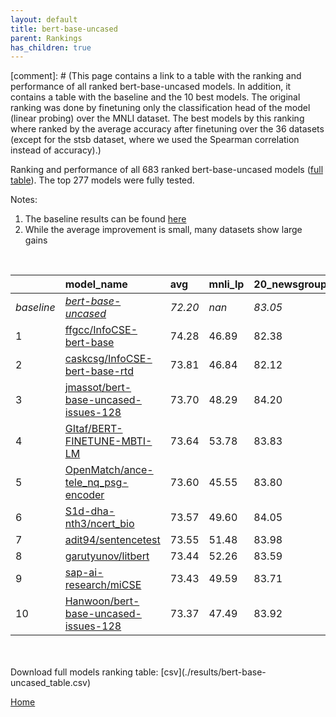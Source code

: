 ```yaml
---
layout: default
title: bert-base-uncased
parent: Rankings
has_children: true
---
```

[comment]: # (This page contains a link to a table with the ranking and performance of all ranked bert-base-uncased models. In addition, it contains a table with the baseline and the 10 best models. The original ranking was done by finetuning only the classification head of the model (linear probing) over the MNLI dataset.  The best models  by this ranking where ranked by the average accuracy after finetuning over the 36 datasets (except for the stsb dataset, where we used the Spearman correlation instead of accuracy).)

Ranking and performance of all 683 ranked bert-base-uncased models ([full table](./results/bert-base-uncased_table.csv)).  The top 277 models were fully tested.

Notes:
1. The baseline results can be found [here](bert-base-uncased_pretrain_scores_table)
1. While the average improvement is small, many datasets show large gains

<br>


|            | model_name                                                                                                                                                                                                                                                                                                                                                                                                                                                                                                                                                                                                                                                                                                          | avg     | mnli_lp   | 20_newsgroup   | ag_news   | amazon_reviews_multi   | anli    | boolq   | cb      | cola    | copa    | dbpedia   | esnli   | financial_phrasebank   | imdb    | isear   | mnli    | mrpc    | multirc   | poem_sentiment   | qnli    | qqp     | rotten_tomatoes   | rte     | sst2    | sst_5bins   | stsb    | trec_coarse   | trec_fine   | tweet_ev_emoji   | tweet_ev_emotion   | tweet_ev_hate   | tweet_ev_irony   | tweet_ev_offensive   | tweet_ev_sentiment   | wic     | wnli    | wsc     | yahoo_answers   |
|:-----------|:--------------------------------------------------------------------------------------------------------------------------------------------------------------------------------------------------------------------------------------------------------------------------------------------------------------------------------------------------------------------------------------------------------------------------------------------------------------------------------------------------------------------------------------------------------------------------------------------------------------------------------------------------------------------------------------------------------------------|:--------|:----------|:---------------|:----------|:-----------------------|:--------|:--------|:--------|:--------|:--------|:----------|:--------|:-----------------------|:--------|:--------|:--------|:--------|:----------|:-----------------|:--------|:--------|:------------------|:--------|:--------|:------------|:--------|:--------------|:------------|:-----------------|:-------------------|:----------------|:-----------------|:---------------------|:---------------------|:--------|:--------|:--------|:----------------|
| *baseline* | *[bert-base-uncased](bert-base-uncased_pretrain_scores_table)*                                                                                                                                                                                                                                                                                                                                                                                                                                                                                                                                                                                                                                                      | *72.20* | *nan*     | *83.05*        | *89.59*   | *65.92*                | *46.95* | *68.96* | *64.38* | *81.83* | *49.45* | *78.16*   | *89.70* | *68.53*                | *91.58* | *69.07* | *83.73* | *81.99* | *59.97*   | *66.68*          | *89.88* | *90.27* | *84.85*           | *59.98* | *91.97* | *52.80*     | *85.86* | *96.06*       | *68.33*     | *36.01*          | *79.91*            | *52.85*         | *67.76*          | *85.37*              | *69.48*              | *63.25* | *50.56* | *62.12* | *72.32*         |
| 1          | [ffgcc/InfoCSE-bert-base](model_gain_chart?avg=2.08&mnli_lp=nan&20_newsgroup=-0.67&ag_news=-0.26&amazon_reviews_multi=0.42&anli=1.27&boolq=2.36&cb=7.05&cola=2.16&copa=11.55&dbpedia=-1.00&esnli=0.59&financial_phrasebank=15.07&imdb=-0.70&isear=2.70&mnli=0.60&mrpc=2.08&multirc=-1.37&poem_sentiment=8.32&qnli=1.26&qqp=0.40&rotten_tomatoes=0.98&rte=1.75&sst2=0.57&sst_5bins=1.46&stsb=1.12&trec_coarse=1.14&trec_fine=8.87&tweet_ev_emoji=0.81&tweet_ev_emotion=1.23&tweet_ev_hate=1.25&tweet_ev_irony=-2.33&tweet_ev_offensive=-0.02&tweet_ev_sentiment=1.02&wic=3.68&wnli=0.14&wsc=1.35&yahoo_answers=-0.12&model_name=ffgcc%2FInfoCSE-bert-base&base_name=bert-base-uncased)                               | 74.28   | 46.89     | 82.38          | 89.33     | 66.34                  | 48.22   | 71.31   | 71.43   | 83.99   | 61.00   | 77.17     | 90.29   | 83.60                  | 90.87   | 71.77   | 84.33   | 84.07   | 58.60     | 75.00            | 91.14   | 90.68   | 85.83             | 61.73   | 92.55   | 54.25       | 86.98   | 97.20         | 77.20       | 36.82            | 81.14              | 54.11           | 65.43            | 85.35                | 70.50                | 66.93   | 50.70   | 63.46   | 72.20           |
| 2          | [caskcsg/InfoCSE-bert-base-rtd](model_gain_chart?avg=1.61&mnli_lp=nan&20_newsgroup=-0.93&ag_news=0.11&amazon_reviews_multi=0.62&anli=0.64&boolq=2.24&cb=7.05&cola=1.78&copa=7.55&dbpedia=-0.43&esnli=0.93&financial_phrasebank=15.77&imdb=-0.70&isear=2.44&mnli=1.03&mrpc=2.33&multirc=-3.02&poem_sentiment=9.28&qnli=1.23&qqp=0.17&rotten_tomatoes=0.98&rte=-0.05&sst2=0.69&sst_5bins=0.60&stsb=0.52&trec_coarse=1.14&trec_fine=10.87&tweet_ev_emoji=0.57&tweet_ev_emotion=1.79&tweet_ev_hate=-0.26&tweet_ev_irony=-2.58&tweet_ev_offensive=-0.95&tweet_ev_sentiment=1.42&wic=1.01&wnli=-6.90&wsc=0.38&yahoo_answers=0.68&model_name=caskcsg%2FInfoCSE-bert-base-rtd&base_name=bert-base-uncased)                  | 73.81   | 46.84     | 82.12          | 89.70     | 66.54                  | 47.59   | 71.19   | 71.43   | 83.60   | 57.00   | 77.73     | 90.64   | 84.30                  | 90.88   | 71.51   | 84.75   | 84.31   | 56.95     | 75.96            | 91.10   | 90.45   | 85.83             | 59.93   | 92.66   | 53.39       | 86.38   | 97.20         | 79.20       | 36.58            | 81.70              | 52.59           | 65.18            | 84.42                | 70.90                | 64.26   | 43.66   | 62.50   | 73.00           |
| 3          | [jmassot/bert-base-uncased-issues-128](model_gain_chart?avg=1.50&mnli_lp=nan&20_newsgroup=1.15&ag_news=0.14&amazon_reviews_multi=-0.06&anli=0.80&boolq=2.51&cb=7.05&cola=0.82&copa=9.55&dbpedia=0.44&esnli=0.64&financial_phrasebank=10.97&imdb=-0.14&isear=-0.04&mnli=-0.16&mrpc=1.35&multirc=1.23&poem_sentiment=0.63&qnli=0.53&qqp=-0.54&rotten_tomatoes=0.42&rte=4.64&sst2=0.00&sst_5bins=0.01&stsb=0.57&trec_coarse=0.54&trec_fine=8.67&tweet_ev_emoji=0.40&tweet_ev_emotion=0.45&tweet_ev_hate=0.18&tweet_ev_irony=-0.80&tweet_ev_offensive=-0.25&tweet_ev_sentiment=0.54&wic=-0.87&wnli=1.55&wsc=1.35&yahoo_answers=-0.32&model_name=jmassot%2Fbert-base-uncased-issues-128&base_name=bert-base-uncased)     | 73.70   | 48.29     | 84.20          | 89.73     | 65.86                  | 47.75   | 71.47   | 71.43   | 82.65   | 59.00   | 78.60     | 90.34   | 79.50                  | 91.43   | 69.04   | 83.56   | 83.33   | 61.20     | 67.31            | 90.41   | 89.74   | 85.27             | 64.62   | 91.97   | 52.81       | 86.44   | 96.60         | 77.00       | 36.41            | 80.37              | 53.03           | 66.96            | 85.12                | 70.02                | 62.38   | 52.11   | 63.46   | 72.00           |
| 4          | [GItaf/BERT-FINETUNE-MBTI-LM](model_gain_chart?avg=1.44&mnli_lp=nan&20_newsgroup=0.78&ag_news=-0.16&amazon_reviews_multi=0.00&anli=-0.48&boolq=0.65&cb=1.70&cola=-0.04&copa=4.55&dbpedia=0.64&esnli=0.24&financial_phrasebank=14.27&imdb=0.04&isear=0.75&mnli=0.01&mrpc=1.10&multirc=1.83&poem_sentiment=-0.34&qnli=0.53&qqp=0.28&rotten_tomatoes=0.98&rte=2.47&sst2=0.23&sst_5bins=0.14&stsb=-0.11&trec_coarse=0.14&trec_fine=9.27&tweet_ev_emoji=0.39&tweet_ev_emotion=-1.52&tweet_ev_hate=1.46&tweet_ev_irony=2.01&tweet_ev_offensive=0.68&tweet_ev_sentiment=0.17&wic=1.79&wnli=5.77&wsc=1.35&yahoo_answers=0.42&model_name=GItaf%2FBERT-FINETUNE-MBTI-LM&base_name=bert-base-uncased)                          | 73.64   | 53.78     | 83.83          | 89.43     | 65.92                  | 46.47   | 69.60   | 66.07   | 81.78   | 54.00   | 78.80     | 89.94   | 82.80                  | 91.62   | 69.82   | 83.74   | 83.09   | 61.80     | 66.35            | 90.41   | 90.56   | 85.83             | 62.45   | 92.20   | 52.94       | 85.75   | 96.20         | 77.60       | 36.40            | 78.40              | 54.31           | 69.77            | 86.05                | 69.65                | 65.05   | 56.34   | 63.46   | 72.73           |
| 5          | [OpenMatch/ance-tele_nq_psg-encoder](model_gain_chart?avg=1.40&mnli_lp=nan&20_newsgroup=0.75&ag_news=-0.66&amazon_reviews_multi=0.12&anli=1.33&boolq=3.15&cb=8.84&cola=1.49&copa=4.55&dbpedia=-0.43&esnli=0.14&financial_phrasebank=16.57&imdb=-0.07&isear=2.57&mnli=0.34&mrpc=1.10&multirc=-2.13&poem_sentiment=-0.34&qnli=1.90&qqp=-0.79&rotten_tomatoes=0.42&rte=2.47&sst2=-0.23&sst_5bins=0.60&stsb=0.83&trec_coarse=1.54&trec_fine=7.07&tweet_ev_emoji=0.04&tweet_ev_emotion=1.16&tweet_ev_hate=-3.43&tweet_ev_irony=0.48&tweet_ev_offensive=-0.95&tweet_ev_sentiment=0.77&wic=0.07&wnli=0.14&wsc=1.35&yahoo_answers=-0.45&model_name=OpenMatch%2Fance-tele_nq_psg-encoder&base_name=bert-base-uncased)        | 73.60   | 45.55     | 83.80          | 88.93     | 66.04                  | 48.28   | 72.11   | 73.21   | 83.32   | 54.00   | 77.73     | 89.84   | 85.10                  | 91.51   | 71.64   | 84.07   | 83.09   | 57.84     | 66.35            | 91.78   | 89.48   | 85.27             | 62.45   | 91.74   | 53.39       | 86.69   | 97.60         | 75.40       | 36.05            | 81.07              | 49.43           | 68.24            | 84.42                | 70.25                | 63.32   | 50.70   | 63.46   | 71.87           |
| 6          | [S1d-dha-nth3/ncert_bio](model_gain_chart?avg=1.37&mnli_lp=nan&20_newsgroup=1.01&ag_news=-0.29&amazon_reviews_multi=0.02&anli=1.77&boolq=0.19&cb=8.84&cola=0.05&copa=-6.45&dbpedia=-0.96&esnli=0.38&financial_phrasebank=12.77&imdb=0.11&isear=1.46&mnli=0.07&mrpc=1.84&multirc=-1.90&poem_sentiment=10.24&qnli=0.86&qqp=0.31&rotten_tomatoes=0.23&rte=4.28&sst2=-0.11&sst_5bins=-0.08&stsb=0.95&trec_coarse=0.54&trec_fine=7.07&tweet_ev_emoji=0.51&tweet_ev_emotion=0.81&tweet_ev_hate=2.50&tweet_ev_irony=-0.41&tweet_ev_offensive=-0.25&tweet_ev_sentiment=0.49&wic=-1.03&wnli=2.96&wsc=0.38&yahoo_answers=0.32&model_name=S1d-dha-nth3%2Fncert_bio&base_name=bert-base-uncased)                                | 73.57   | 49.60     | 84.05          | 89.30     | 65.94                  | 48.72   | 69.14   | 73.21   | 81.88   | 43.00   | 77.20     | 90.09   | 81.30                  | 91.69   | 70.53   | 83.80   | 83.82   | 58.07     | 76.92            | 90.74   | 90.58   | 85.08             | 64.26   | 91.86   | 52.71       | 86.81   | 96.60         | 75.40       | 36.52            | 80.72              | 55.35           | 67.35            | 85.12                | 69.97                | 62.23   | 53.52   | 62.50   | 72.63           |
| 7          | [adit94/sentencetest](model_gain_chart?avg=1.35&mnli_lp=nan&20_newsgroup=0.93&ag_news=0.17&amazon_reviews_multi=0.18&anli=0.20&boolq=1.72&cb=7.05&cola=-0.62&copa=6.55&dbpedia=-0.33&esnli=0.28&financial_phrasebank=11.17&imdb=-0.11&isear=1.14&mnli=-0.09&mrpc=3.31&multirc=2.20&poem_sentiment=14.09&qnli=-0.88&qqp=0.25&rotten_tomatoes=0.14&rte=-0.42&sst2=0.11&sst_5bins=0.73&stsb=0.45&trec_coarse=0.14&trec_fine=9.87&tweet_ev_emoji=0.33&tweet_ev_emotion=0.74&tweet_ev_hate=1.32&tweet_ev_irony=-2.07&tweet_ev_offensive=-0.83&tweet_ev_sentiment=0.20&wic=-1.97&wnli=-8.31&wsc=1.35&yahoo_answers=-0.35&model_name=adit94%2Fsentencetest&base_name=bert-base-uncased)                                    | 73.55   | 51.48     | 83.98          | 89.77     | 66.10                  | 47.16   | 70.67   | 71.43   | 81.21   | 56.00   | 77.83     | 89.98   | 79.70                  | 91.47   | 70.21   | 83.64   | 85.29   | 62.17     | 80.77            | 89.00   | 90.52   | 84.99             | 59.57   | 92.09   | 53.53       | 86.31   | 96.20         | 78.20       | 36.33            | 80.65              | 54.18           | 65.69            | 84.53                | 69.68                | 61.29   | 42.25   | 63.46   | 71.97           |
| 8          | [garutyunov/litbert](model_gain_chart?avg=1.24&mnli_lp=nan&20_newsgroup=0.54&ag_news=0.34&amazon_reviews_multi=0.32&anli=-0.89&boolq=-3.60&cb=5.27&cola=0.05&copa=2.55&dbpedia=1.17&esnli=0.22&financial_phrasebank=12.27&imdb=-0.32&isear=1.99&mnli=0.08&mrpc=-0.86&multirc=-0.05&poem_sentiment=14.09&qnli=0.64&qqp=-0.34&rotten_tomatoes=0.89&rte=1.03&sst2=0.57&sst_5bins=0.73&stsb=0.66&trec_coarse=0.54&trec_fine=5.27&tweet_ev_emoji=0.52&tweet_ev_emotion=0.67&tweet_ev_hate=-0.03&tweet_ev_irony=-2.46&tweet_ev_offensive=-0.95&tweet_ev_sentiment=-0.94&wic=-0.09&wnli=5.77&wsc=-0.58&yahoo_answers=-0.45&model_name=garutyunov%2Flitbert&base_name=bert-base-uncased)                                    | 73.44   | 52.26     | 83.59          | 89.93     | 66.24                  | 46.06   | 65.35   | 69.64   | 81.88   | 52.00   | 79.33     | 89.92   | 80.80                  | 91.26   | 71.06   | 83.81   | 81.13   | 59.92     | 80.77            | 90.52   | 89.94   | 85.74             | 61.01   | 92.55   | 53.53       | 86.52   | 96.60         | 73.60       | 36.53            | 80.58              | 52.83           | 65.31            | 84.42                | 68.54                | 63.17   | 56.34   | 61.54   | 71.87           |
| 9          | [sap-ai-research/miCSE](model_gain_chart?avg=1.23&mnli_lp=nan&20_newsgroup=0.66&ag_news=0.44&amazon_reviews_multi=20.58&anli=-0.05&boolq=1.01&cb=5.27&cola=0.63&copa=3.55&dbpedia=0.57&esnli=0.45&financial_phrasebank=12.54&imdb=-6.21&isear=1.07&mnli=-22.72&mrpc=1.59&multirc=-2.71&poem_sentiment=14.09&qnli=-53.26&qqp=-0.08&rotten_tomatoes=-31.77&rte=30.17&sst2=-25.55&sst_5bins=39.63&stsb=-0.74&trec_coarse=0.74&trec_fine=9.27&tweet_ev_emoji=14.53&tweet_ev_emotion=-14.99&tweet_ev_hate=32.50&tweet_ev_irony=1.62&tweet_ev_offensive=-1.77&tweet_ev_sentiment=20.49&wic=-0.24&wnli=-3.66&wsc=-3.46&yahoo_answers=0.08&model_name=sap-ai-research%2FmiCSE&base_name=bert-base-uncased)                  | 73.43   | 49.59     | 83.71          | 90.03     | 86.50                  | 46.91   | 69.97   | 69.64   | 82.45   | 53.00   | 78.73     | 90.16   | 81.07                  | 85.37   | 70.14   | 61.01   | 83.58   | 57.26     | 80.77            | 36.62   | 90.20   | 53.08             | 90.16   | 66.42   | 92.43       | 85.13   | 96.80         | 77.60       | 50.54            | 64.92              | 85.35           | 69.38            | 83.59                | 89.97                | 63.01   | 46.91   | 58.65   | 72.40           |
| 10         | [Hanwoon/bert-base-uncased-issues-128](model_gain_chart?avg=1.17&mnli_lp=nan&20_newsgroup=0.87&ag_news=0.17&amazon_reviews_multi=0.36&anli=0.49&boolq=3.19&cb=5.27&cola=-0.23&copa=6.55&dbpedia=0.44&esnli=-0.17&financial_phrasebank=12.37&imdb=-0.25&isear=-0.23&mnli=-0.16&mrpc=2.08&multirc=1.52&poem_sentiment=1.59&qnli=0.64&qqp=-0.42&rotten_tomatoes=-0.33&rte=-1.50&sst2=-0.46&sst_5bins=-0.67&stsb=0.28&trec_coarse=0.54&trec_fine=7.67&tweet_ev_emoji=0.07&tweet_ev_emotion=1.02&tweet_ev_hate=1.02&tweet_ev_irony=0.86&tweet_ev_offensive=-0.72&tweet_ev_sentiment=0.04&wic=-1.97&wnli=1.55&wsc=1.35&yahoo_answers=-0.58&model_name=Hanwoon%2Fbert-base-uncased-issues-128&base_name=bert-base-uncased) | 73.37   | 47.49     | 83.92          | 89.77     | 66.28                  | 47.44   | 72.14   | 69.64   | 81.59   | 56.00   | 78.60     | 89.54   | 80.90                  | 91.32   | 68.84   | 83.56   | 84.07   | 61.49     | 68.27            | 90.52   | 89.85   | 84.52             | 58.48   | 91.51   | 52.13       | 86.14   | 96.60         | 76.00       | 36.08            | 80.93              | 53.87           | 68.62            | 84.65                | 69.52                | 61.29   | 52.11   | 63.46   | 71.73           |


<br>
<br>
Download full models ranking table: [csv](./results/bert-base-uncased_table.csv)

[Home](Home)